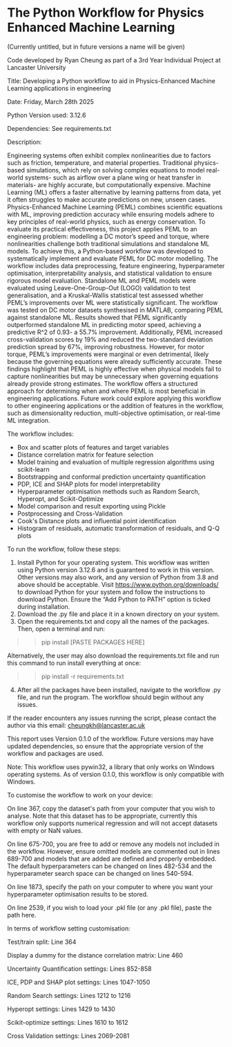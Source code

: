 # The Python Workflow for Physics Enhanced Machine Learning

(Currently untitled, but in future versions a name will be given)

Code developed by Ryan Cheung as part of a 3rd Year Individual Project at Lancaster University

Title: Developing a Python workflow to aid in Physics-Enhanced Machine Learning applications in engineering

Date: Friday, March 28th 2025

Python Version used: 3.12.6

Dependencies: See requirements.txt

Description:

Engineering systems often exhibit complex nonlinearities due to factors such as friction, temperature, and material properties. Traditional physics-based simulations, which rely on solving complex equations to model real-world systems- such as airflow over a plane wing or heat transfer in materials- are highly accurate, but computationally expensive. Machine Learning (ML) offers a faster alternative by learning patterns from data, yet it often struggles to make accurate predictions on new, unseen cases. Physics-Enhanced Machine Learning (PEML) combines scientific equations with ML, improving prediction accuracy while ensuring models adhere to key principles of real-world physics, such as energy conservation. To evaluate its practical effectiveness, this project applies PEML to an engineering problem: modelling a DC motor’s speed and torque, where nonlinearities challenge both traditional simulations and standalone ML models.
To achieve this, a Python-based workflow was developed to systematically implement and evaluate PEML for DC motor modelling. The workflow includes data preprocessing, feature engineering, hyperparameter optimisation, interpretability analysis, and statistical validation to ensure rigorous model evaluation. Standalone ML and PEML models were evaluated using Leave-One-Group-Out (LOGO) validation to test generalisation, and a Kruskal-Wallis statistical test assessed whether PEML’s improvements over ML were statistically significant. The workflow was tested on DC motor datasets synthesised in MATLAB, comparing PEML against standalone ML. Results showed that PEML significantly outperformed standalone ML in predicting motor speed, achieving a predictive R^2 of 0.93- a 55.7% improvement. Additionally, PEML increased cross-validation scores by 19% and reduced the two-standard deviation prediction spread by 67%, improving robustness. However, for motor torque, PEML’s improvements were marginal or even detrimental, likely because the governing equations were already sufficiently accurate.
These findings highlight that PEML is highly effective when physical models fail to capture nonlinearities but may be unnecessary when governing equations already provide strong estimates. The workflow offers a structured approach for determining when and where PEML is most beneficial in engineering applications. Future work could explore applying this workflow to other engineering applications or the addition of features in the workflow, such as dimensionality reduction, multi-objective optimisation, or real-time ML integration.

The workflow includes:

- Box and scatter plots of features and target variables
- Distance correlation matrix for feature selection
- Model training and evaluation of multiple regression algorithms using scikit-learn
- Bootstrapping and conformal prediction uncertainty quantification
- PDP, ICE and SHAP plots for model interpretability
- Hyperparameter optimisation methods such as Random Search, Hyperopt, and Scikit-Optimize
- Model comparison and result exporting using Pickle
- Postprocessing and Cross-Validation
- Cook's Distance plots and influential point identification
- Histogram of residuals, automatic transformation of residuals, and Q-Q plots

To run the workflow, follow these steps:
1)	Install Python for your operating system. This workflow was written using Python version 3.12.6 and is guaranteed to work in this version. Other versions may also work, and any version of Python from 3.8 and above should be acceptable.
Visit https://www.python.org/downloads/ to download Python for your system and follow the instructions to download Python. Ensure the “Add Python to PATH” option is ticked during installation.
2)	Download the .py file and place it in a known directory on your system. 
3)	Open the requirements.txt and copy all the names of the packages. Then, open a terminal and run:
>>pip install [PASTE PACKAGES HERE]

Alternatively, the user may also download the requirements.txt file and run this command to run install everything at once:

>>pip install -r requirements.txt

4)	After all the packages have been installed, navigate to the workflow .py file, and run the program. The workflow should begin without any issues.

If the reader encounters any issues running the script, please contact the author via this email: cheungkh@lancaster.ac.uk

This report uses Version 0.1.0 of the workflow. Future versions may have updated dependencies, so ensure that the appropriate version of the workflow and packages are used.

Note: This workflow uses pywin32, a library that only works on Windows operating systems. As of version 0.1.0, this workflow is only compatible with Windows.

To customise the workflow to work on your device:

On line 367, copy the dataset's path from your computer that you wish to analyse. Note that this dataset has to be appropriate, currently this workflow only supports numerical regression and will not accept datasets with empty or NaN values.

On line 675-700, you are free to add or remove any models not included in the workflow. However, ensure omitted models are commented out in lines 689-700 and models that are added are defined and properly embedded. The default hyperparameters can be changed on lines 482-534 and the hyperparameter search space can be changed on lines 540-594.

On line 1873, specify the path on your computer to where you want your hyperparameter optimisation results to be stored.

On line 2539, if you wish to load your .pkl file (or any .pkl file), paste the path here.

In terms of workflow setting customisation:


Test/train split: Line 364

Display a dummy for the distance correlation matrix: Line 460

Uncertainty Quantification settings: Lines 852-858

ICE, PDP and SHAP plot settings: Lines 1047-1050

Random Search settings: Lines 1212 to 1216

Hyperopt settings: Lines 1429 to 1430

Scikit-optimize settings: Lines 1610 to 1612

Cross Validation settings: Lines 2069-2081

